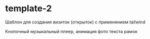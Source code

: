 # template-2

Шаблон для создания визиток (открыток) с применением tailwind

Кнопочный музыкальный плеер, анимация фото текста рамок
